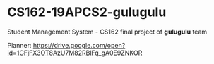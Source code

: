 # CS162-19APCS2-gulugulu

Student Management System - CS162 final project of **gulugulu** team

Planner: https://drive.google.com/open?id=1GFjFX3OT8AzU7M82RBlFq_gA0E9ZNKOR
